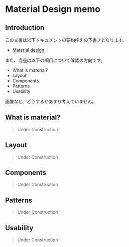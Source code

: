 # Material Design memo

## Introduction

この文書は以下ドキュメントの要約控えの下書きとなります。

- [Material design](https://www.google.com/design/spec/material-design/introduction.html)

また、当座は以下の項目について確認の方向です。

- What is material?
- Layout
- Components
- Patterns
- Usability

画像など、どうするかあまり考えていません。

## What is material?

> Under Construction

## Layout

> Under Construction

## Components

> Under Construction

## Patterns

> Under Construction

## Usability

> Under Construction

